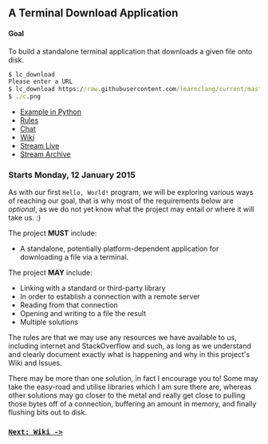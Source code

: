 ## A Terminal Download Application

#### Goal

To build a standalone terminal application that downloads a given file onto disk.

```cmd
$ lc_download
Please enter a URL
$ lc_download https://raw.githubusercontent.com/learnclang/current/master/img/c.png
$ ./c.png
```

- [Example in Python](https://github.com/learnclang/current/blob/master/src/python/lc_download.py)
- [Rules](https://github.com/learnclang/about/wiki/Introduction#rules)
- [Chat](https://gitter.im/learnclang/general)
- [Wiki](https://github.com/learnclang/current/wiki)
- [Stream Live](www.twitch.tv/learnclang)
- [Stream Archive](https://www.youtube.com/channel/UCNoKnO8y1cnv8jfKnYCR5Zg)

### Starts Monday, 12 January 2015

As with our first `Hello, World!` program, we will be exploring various ways of reaching our goal, that is why most of the requirements below are *optional*, as we do not yet know what the project may entail or where it will take us. :)

The project **MUST** include:

- A standalone, potentially platform-dependent application for downloading a file via a terminal.

The project **MAY** include:

- Linking with a standard or third-party library
- In order to establish a connection with a remote server
- Reading from that connection
- Opening and writing to a file the result
- Multiple solutions

The rules are that we may use any resources we have available to us, including internet and StackOverflow and such, as long as we understand and clearly document exactly what is happening and why in this project's Wiki and Issues.

There may be more than one solution, in fact I encourage you to! Some may take the easy-road and utilise libraries which I am sure there are, whereas other solutions may go closer to the metal and really get close to pulling those bytes off of a connection, buffering an amount in memory, and finally flushing bits out to disk.

### [`Next: Wiki ->`](https://github.com/learnclang/current/wiki)
